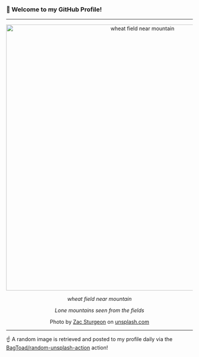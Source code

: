 ### 👋 Welcome to my GitHub Profile!

----

<div align="center">
  <img width="720" src="https://images.unsplash.com/photo-1444399344830-a0f10c7f9888?crop=entropy&cs=tinysrgb&fit=max&fm=jpg&ixid=M3w1NTI0OTR8MHwxfHJhbmRvbXx8fHx8fHx8fDE3NDM3NDcyMjd8&ixlib=rb-4.0.3&q=80&w=1080" alt="wheat field near mountain">
  
  <em>wheat field near mountain</em>
  
  <em>Lone mountains seen from the fields</em>
  
  Photo by [Zac Sturgeon](http://sturgeondesign.co) on [unsplash.com](https://unsplash.com/)
</div>

----

☝️ A random image is retrieved and posted to my profile daily via the [BagToad/random-unsplash-action](https://github.com/BagToad/random-unsplash-action) action!
